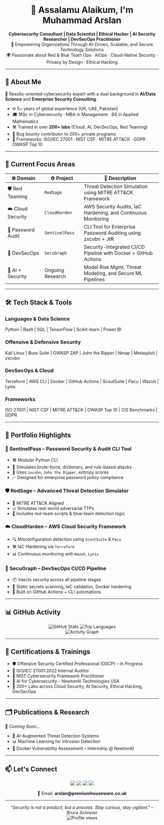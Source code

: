 <h1 align="center">👋 Assalamu Alaikum, I'm Muhammad Arslan</h1>

<p align="center">
  <b>Cybersecurity Consultant | Data Scientist | Ethical Hacker | AI Security Researcher | DevSecOps Practitioner</b><br>
  🔐 Empowering Organizations Through AI-Driven, Scalable, and Secure Technology Solutions <br>
  🌍 Passionate about Red & Blue Team Ops · AIOps · Cloud-Native Security · Privacy by Design · Ethical Hacking
</p>

---

## 🚀 About Me

🎯 Results-oriented cybersecurity expert with a dual background in **AI/Data Science** and **Enterprise Security Consulting**.

- 🌐 5+ years of global experience (UK, UAE, Pakistan)  
- 🎓 MSc in Cybersecurity · MBA in Management · BS in Applied Mathematics  
- 🛠️ Trained in over **200+ labs** (Cloud, AI, DevSecOps, Red Teaming)  
- 🧠 Bug bounty contributor to 200+ private programs  
- 📜 Frameworks: ISO/IEC 27001 · NIST CSF · MITRE ATT&CK · GDPR · OWASP Top 10

---

## 🔭 Current Focus Areas

| 🌐 Domain         | ⚙️ Project        | 📌 Description                                                                 |
|------------------|------------------|--------------------------------------------------------------------------------|
| 🛡️ Red Teaming   | `RedSage`        | Threat Detection Simulation using MITRE ATT&CK Framework                      |
| ☁️ Cloud Security | `CloudHarden`    | AWS Security Audits, IaC Hardening, and Continuous Monitoring                 |
| 🔐 Password Audit | `SentinelPass`   | CLI Tool for Enterprise Password Auditing using zxcvbn + JtR                  |
| 🔁 DevSecOps      | `SecuGraph`      | Security-Integrated CI/CD Pipeline with Docker + GitHub Actions               |
| 🤖 AI + Security  | Ongoing Research | Model Risk Mgmt, Threat Modeling, and Secure ML Pipelines                     |

---

## 🛠️ Tech Stack & Tools

### Languages & Data Science
Python | Bash | SQL | TensorFlow | Scikit-learn | Power BI

### Offensive & Defensive Security
Kali Linux | Burp Suite | OWASP ZAP | John the Ripper | Nmap | Metasploit | zxcvbn

### DevSecOps & Cloud
Terraform | AWS CLI | Docker | GitHub Actions | ScoutSuite | Pacu | Wazuh | Lynis

### Frameworks
ISO 27001 | NIST CSF | MITRE ATT&CK | OWASP Top 10 | CIS Benchmarks | GDPR

---

## 📂 Portfolio Highlights

### 🔐 SentinelPass – Password Security & Audit CLI Tool
- 🛠️ Modular Python CLI  
- 🚀 Simulates brute-force, dictionary, and rule-based attacks  
- 🔐 Uses `zxcvbn`, `John the Ripper`, entropy scores  
- ✅ Designed for enterprise password policy compliance  

### 🛡️ RedSage – Advanced Threat Detection Simulator
- 🎯 MITRE ATT&CK Aligned  
- ⚔️ Simulates real-world adversarial TTPs  
- 🔁 Includes red-team scripts & blue-team detection logic  

### ☁️ CloudHarden – AWS Cloud Security Framework
- 🔍 Misconfiguration detection using `ScoutSuite` & `Pacu`  
- 🛠️ IaC Hardening via `Terraform`  
- 📊 Continuous monitoring with `Wazuh`, `Lynis`

### 🔁 SecuGraph – DevSecOps CI/CD Pipeline
- 📦 Injects security across all pipeline stages  
- 🔎 Static secrets scanning, IaC validation, Docker hardening  
- 🔁 Built on GitHub Actions + CLI automations  

---

## 📊 GitHub Activity

<p align="center">
  <img src="https://github-readme-stats.vercel.app/api?username=donutt2u&show_icons=true&theme=tokyonight" alt="GitHub Stats" />
  <img src="https://github-readme-stats.vercel.app/api/top-langs/?username=donutt2u&layout=compact&theme=tokyonight" alt="Top Languages" />
  <br>
  <img src="https://github-readme-activity-graph.cyclic.app/graph?username=donutt2u&theme=dracula" alt="Activity Graph" />
</p>

---

## 🧠 Certifications & Trainings

- 🛡️ Offensive Security Certified Professional (OSCP) – *In Progress*  
- 📜 ISO/IEC 27001:2022 Internal Auditor  
- 🎯 NIST Cybersecurity Framework Practitioner  
- 🤖 AI for Cybersecurity – NewtonAI Technologies USA  
- 🧪 200+ Labs across Cloud Security, AI Security, Ethical Hacking, DevSecOps  

---

## 🗂️ Publications & Research

📘 *Coming Soon…*

- 🧪 AI-Augmented Threat Detection Systems  
- 📊 Machine Learning for Intrusion Detection  
- 🐳 Docker Vulnerability Assessment – Internship @ NewtonAI  

---

## 📫 Let's Connect

<p align="center">
  <a href="https://linkedin.com/in/donutt2u"><img src="https://img.shields.io/badge/-LinkedIn-blue?style=flat-square&logo=linkedin" /></a>
  <a href="https://github.com/donutt2u"><img src="https://img.shields.io/badge/-GitHub-black?style=flat-square&logo=github" /></a>
  <a href="https://hackerone.com/donutt_2u"><img src="https://img.shields.io/badge/-HackerOne-darkred?style=flat-square&logo=hackerone" /></a>
  <a href="https://bugcrowd.com/donutt_2u"><img src="https://img.shields.io/badge/-Bugcrowd-orange?style=flat-square&logo=bugcrowd" /></a>
</p>

<p align="center">
  📧 Email: <b>arslan@premiumhouseware.co.uk</b>
</p>

---

<p align="center">
  <i>“Security is not a product, but a process. Stay curious, stay vigilant.” – Bruce Schneier</i><br>
  <img src="https://komarev.com/ghpvc/?username=donutt2u&style=flat-square&color=blue" alt="Profile views" />
</p>
